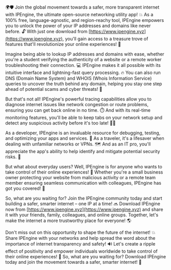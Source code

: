 🌍🛡️ Join the global movement towards a safer, more transparent internet with IPEngine, the ultimate open-source networking utility app! 💥 As a 100% free, language-agnostic, and region-reachy tool, IPEngine empowers you to unlock the power of your IP addresses and domains like never before. 🔓 With just one download from [https://www.ipengine.xyz](https://www.ipengine.xyz), you'll gain access to a treasure trove of features that'll revolutionize your online experiences! 🚀

Imagine being able to lookup IP addresses and domains with ease, whether you're a student verifying the authenticity of a website or a remote worker troubleshooting their connection. 💻 IPEngine makes it all possible with its intuitive interface and lightning-fast query processing. 🔥 You can also run DNS (Domain Name System) and WHOIS (Whois Information Service) queries to uncover the truth behind any domain, helping you stay one step ahead of potential scams and cyber threats! 🚨

But that's not all! IPEngine's powerful tracing capabilities allow you to diagnose internet issues like network congestion or route problems, ensuring you can get back online in no time. ⏱️ And with its real-time monitoring features, you'll be able to keep tabs on your network setup and detect any suspicious activity before it's too late! 🕵️‍♀️

As a developer, IPEngine is an invaluable resource for debugging, testing, and optimizing your apps and services. 🔧 As a traveler, it's a lifesaver when dealing with unfamiliar networks or VPNs. 🗺️ And as an IT pro, you'll appreciate the app's ability to help identify and mitigate potential security risks. 💪

But what about everyday users? Well, IPEngine is for anyone who wants to take control of their online experiences! 👀 Whether you're a small business owner protecting your website from malicious activity or a remote team member ensuring seamless communication with colleagues, IPEngine has got you covered! 🌈

So, what are you waiting for? Join the IPEngine community today and start building a safer, smarter internet – one IP at a time! 🔜 Download IPEngine now from [https://www.ipengine.xyz](https://www.ipengine.xyz) and share it with your friends, family, colleagues, and online groups. Together, let's make the internet a more trustworthy place for everyone! 🌎

Don't miss out on this opportunity to shape the future of the internet! 💥 Share IPEngine with your networks and help spread the word about the importance of internet transparency and safety! 🔊 Let's create a ripple effect of positivity and empower individuals worldwide to take control of their online experiences! 🌈 So, what are you waiting for? Download IPEngine today and join the movement towards a safer, smarter internet! 💪